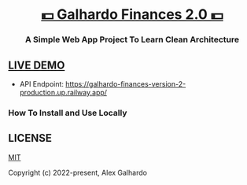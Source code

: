 <div align="center">
<h1 align="center"><a href="https://galhardo-finances-version-2.vercel.app/" target="_blank">💵 Galhardo Finances 2.0 💵</a></h1>
<h3 align="center">A Simple Web App Project To Learn Clean Architecture</h3>
</div>

## <a href="https://galhardo-finances-version-2.vercel.app/" target="_blank">LIVE DEMO</a>

- API Endpoint: https://galhardo-finances-version-2-production.up.railway.app/

### How To Install and Use Locally

## LICENSE

[MIT](http://opensource.org/licenses/MIT)

Copyright (c) 2022-present, Alex Galhardo
